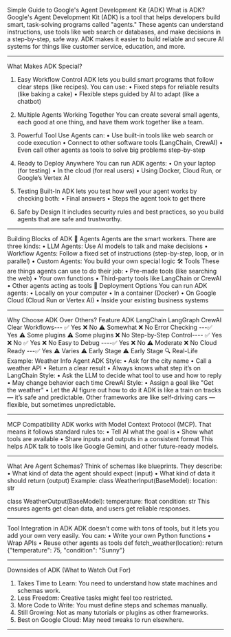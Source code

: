 Simple Guide to Google's Agent Development Kit (ADK)
What is ADK?
Google's Agent Development Kit (ADK) is a tool that helps developers build smart, task-solving programs called "agents." These agents can understand instructions, use tools like web search or databases, and make decisions in a step-by-step, safe way. ADK makes it easier to build reliable and secure AI systems for things like customer service, education, and more.
________________________________________
What Makes ADK Special?
1. Easy Workflow Control
ADK lets you build smart programs that follow clear steps (like recipes). You can use:
•	Fixed steps for reliable results (like baking a cake)
•	Flexible steps guided by AI to adapt (like a chatbot)
2. Multiple Agents Working Together
You can create several small agents, each good at one thing, and have them work together like a team.
3. Powerful Tool Use
Agents can:
•	Use built-in tools like web search or code execution
•	Connect to other software tools (LangChain, CrewAI)
•	Even call other agents as tools to solve big problems step-by-step
4. Ready to Deploy Anywhere
You can run ADK agents:
•	On your laptop (for testing)
•	In the cloud (for real users)
•	Using Docker, Cloud Run, or Google’s Vertex AI

5. Testing Built-In
ADK lets you test how well your agent works by checking both:
•	Final answers
•	Steps the agent took to get there
6. Safe by Design
It includes security rules and best practices, so you build agents that are safe and trustworthy.
________________________________________
Building Blocks of ADK
🧠 Agents
Agents are the smart workers. There are three kinds:
•	LLM Agents: Use AI models to talk and make decisions
•	Workflow Agents: Follow a fixed set of instructions (step-by-step, loop, or in parallel)
•	Custom Agents: You build your own special logic
🛠️ Tools
These are things agents can use to do their job:
•	Pre-made tools (like searching the web)
•	Your own functions
•	Third-party tools like LangChain or CrewAI
•	Other agents acting as tools
🚀 Deployment Options
You can run ADK agents:
•	Locally on your computer
•	In a container (Docker)
•	On Google Cloud (Cloud Run or Vertex AI)
•	Inside your existing business systems
________________________________________


Why Choose ADK Over Others?
Feature	ADK	LangChain	LangGraph	CrewAI
Clear Workflows---	✅ Yes	❌ No	⚠️ Somewhat	❌ No
Error Checking	---✅ Yes	⚠️ Some plugins	⚠️ Some plugins	❌ No
Step-by-Step Control----	✅ Yes	❌ No	✅ Yes	❌ No
Easy to Debug	----✅ Yes	❌ No	⚠️ Moderate	❌ No
Cloud Ready	---✅ Yes	⚠️ Varies	⚠️ Early Stage	⚠️ Early Stage
🔍 Real-Life Example: Weather Info Agent
ADK Style:
•	Ask for the city name
•	Call a weather API
•	Return a clear result
•	Always knows what step it’s on
LangChain Style:
•	Ask the LLM to decide what tool to use and how to reply
•	May change behavior each time
CrewAI Style:
•	Assign a goal like "Get the weather"
•	Let the AI figure out how to do it
ADK is like a train on tracks — it’s safe and predictable.
Other frameworks are like self-driving cars — flexible, but sometimes unpredictable.
________________________________________
MCP Compatibility
ADK works with Model Context Protocol (MCP). That means it follows standard rules to:
•	Tell AI what the goal is
•	Show what tools are available
•	Share inputs and outputs in a consistent format
This helps ADK talk to tools like Google Gemini, and other future-ready models.
________________________________________
What Are Agent Schemas?
Think of schemas like blueprints. They describe:
•	What kind of data the agent should expect (input)
•	What kind of data it should return (output)
Example:
class WeatherInput(BaseModel):
    location: str

class WeatherOutput(BaseModel):
    temperature: float
    condition: str
This ensures agents get clean data, and users get reliable responses.
________________________________________
Tool Integration in ADK
ADK doesn’t come with tons of tools, but it lets you add your own very easily.
You can:
•	Write your own Python functions
•	Wrap APIs
•	Reuse other agents as tools
def fetch_weather(location):
    return {"temperature": 75, "condition": "Sunny"}
________________________________________
Downsides of ADK (What to Watch Out For)
1.	Takes Time to Learn: You need to understand how state machines and schemas work.
2.	Less Freedom: Creative tasks might feel too restricted.
3.	More Code to Write: You must define steps and schemas manually.
4.	Still Growing: Not as many tutorials or plugins as other frameworks.
5.	Best on Google Cloud: May need tweaks to run elsewhere.
________________________________________




